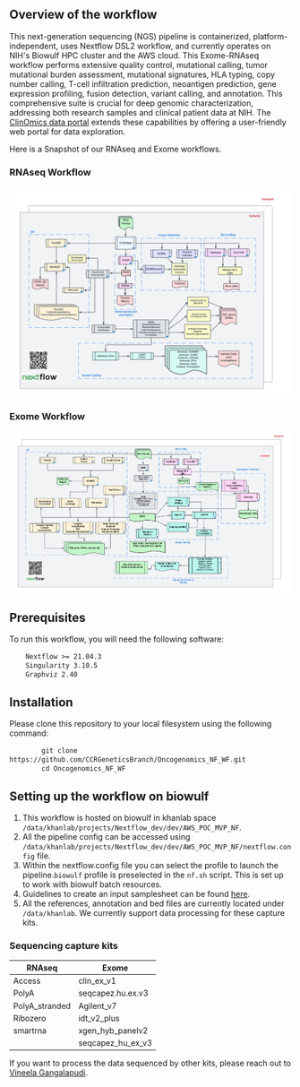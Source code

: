 ## Overview of the workflow

This next-generation sequencing (NGS) pipeline is containerized, platform-independent, uses Nextflow DSL2 workflow, and currently operates on NIH's Biowulf HPC cluster and the AWS cloud. This Exome-RNAseq workflow performs extensive quality control, mutational calling, tumor mutational burden assessment, mutational signatures, HLA typing, copy number calling, T-cell infiltration prediction, neoantigen prediction, gene expression profiling, fusion detection, variant calling, and annotation. This comprehensive suite is crucial for deep genomic characterization, addressing both research samples and clinical patient data at NIH. The [ClinOmics data portal](https://oncogenomics.ccr.cancer.gov/production/public/) extends these capabilities by offering a user-friendly web portal for data exploration.

Here is a Snapshot of our RNAseq and Exome workflows.

### RNAseq Workflow

![RNAseq_workflow](RNAseq_DAG.png)

### Exome Workflow

![Exome_workflow](Exome_DAG.png)

## Prerequisites

To run this workflow, you will need the following software:

```
	Nextflow >= 21.04.3
	Singularity 3.10.5
	Graphviz 2.40
```

## Installation

Please clone this repository to your local filesystem using the following command:

```
        git clone https://github.com/CCRGeneticsBranch/Oncogenomics_NF_WF.git
        cd Oncogenomics_NF_WF
```

## Setting up the workflow on biowulf

1. This workflow is hosted on biowulf in khanlab space `/data/khanlab/projects/Nextflow_dev/dev/AWS_POC_MVP_NF`.
2. All the pipeline config can be accessed using `/data/khanlab/projects/Nextflow_dev/dev/AWS_POC_MVP_NF/nextflow.config` file.
3. Within the nextflow.config file you can select the profile to launch the pipeline.`biowulf` profile is preselected in the `nf.sh` script. This is set up to work with biowulf batch resources.
4. Guidelines to create an input samplesheet can be found [here](samplesheet.md).
5. All the references, annotation and bed files are currently located under `/data/khanlab`. We currently support data processing for these capture kits.

### Sequencing capture kits

| RNAseq         | Exome             |
| -------------- | ----------------- |
| Access         | clin_ex_v1        |
| PolyA          | seqcapez.hu.ex.v3 |
| PolyA_stranded | Agilent_v7        |
| Ribozero       | idt_v2_plus       |
| smartrna       | xgen_hyb_panelv2  |
|                | seqcapez_hu_ex_v3 |

If you want to process the data sequenced by other kits, please reach out to [Vineela Gangalapudi](mailto:vineela.gangalapudi@nih.gov).
